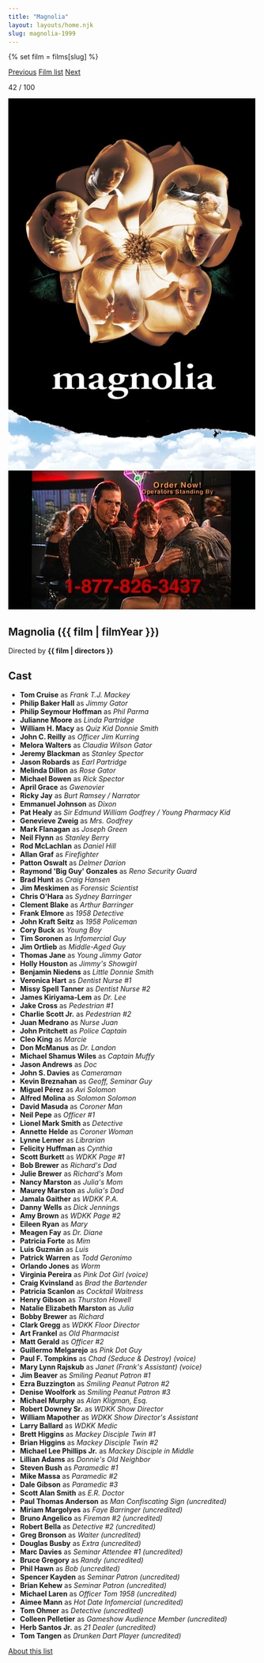 ```yaml
---
title: "Magnolia"
layout: layouts/home.njk
slug: magnolia-1999
---
```


{% set film = films[slug] %}

<nav class="films">
  <a class="prev" href="../the-straight-story-1999">Previous</a>
  <a href="../">Film list</a>
  <a class="next" href="../the-talented-mr-ripley-1999">Next</a>
</nav>

<p>42 / 100</p>

<article class="film">
  <div class="backdrop-and-poster">
    <img class="poster" src="../films/posters/magnolia-1999.jpg" alt="">
    <img class="backdrop" src="../films/backdrops/magnolia-1999.jpg" alt="">
  </div>

  <h1>Magnolia ({{ film | filmYear }})</h1>

  

  <p class="director">
    Directed by <strong>{{ film | directors }}</strong>
  </p>


  <h2>
    Cast
  </h2>
  <ul>
            <li><strong>Tom Cruise</strong> as <em>Frank T.J. Mackey</em></li>
        <li><strong>Philip Baker Hall</strong> as <em>Jimmy Gator</em></li>
        <li><strong>Philip Seymour Hoffman</strong> as <em>Phil Parma</em></li>
        <li><strong>Julianne Moore</strong> as <em>Linda Partridge</em></li>
        <li><strong>William H. Macy</strong> as <em>Quiz Kid Donnie Smith</em></li>
        <li><strong>John C. Reilly</strong> as <em>Officer Jim Kurring</em></li>
        <li><strong>Melora Walters</strong> as <em>Claudia Wilson Gator</em></li>
        <li><strong>Jeremy Blackman</strong> as <em>Stanley Spector</em></li>
        <li><strong>Jason Robards</strong> as <em>Earl Partridge</em></li>
        <li><strong>Melinda Dillon</strong> as <em>Rose Gator</em></li>
        <li><strong>Michael Bowen</strong> as <em>Rick Spector</em></li>
        <li><strong>April Grace</strong> as <em>Gwenovier</em></li>
        <li><strong>Ricky Jay</strong> as <em>Burt Ramsey / Narrator</em></li>
        <li><strong>Emmanuel Johnson</strong> as <em>Dixon</em></li>
        <li><strong>Pat Healy</strong> as <em>Sir Edmund William Godfrey / Young Pharmacy Kid</em></li>
        <li><strong>Genevieve Zweig</strong> as <em>Mrs. Godfrey</em></li>
        <li><strong>Mark Flanagan</strong> as <em>Joseph Green</em></li>
        <li><strong>Neil Flynn</strong> as <em>Stanley Berry</em></li>
        <li><strong>Rod McLachlan</strong> as <em>Daniel Hill</em></li>
        <li><strong>Allan Graf</strong> as <em>Firefighter</em></li>
        <li><strong>Patton Oswalt</strong> as <em>Delmer Darion</em></li>
        <li><strong>Raymond 'Big Guy' Gonzales</strong> as <em>Reno Security Guard</em></li>
        <li><strong>Brad Hunt</strong> as <em>Craig Hansen</em></li>
        <li><strong>Jim Meskimen</strong> as <em>Forensic Scientist</em></li>
        <li><strong>Chris O'Hara</strong> as <em>Sydney Barringer</em></li>
        <li><strong>Clement Blake</strong> as <em>Arthur Barringer</em></li>
        <li><strong>Frank Elmore</strong> as <em>1958 Detective</em></li>
        <li><strong>John Kraft Seitz</strong> as <em>1958 Policeman</em></li>
        <li><strong>Cory Buck</strong> as <em>Young Boy</em></li>
        <li><strong>Tim Soronen</strong> as <em>Infomercial Guy</em></li>
        <li><strong>Jim Ortlieb</strong> as <em>Middle-Aged Guy</em></li>
        <li><strong>Thomas Jane</strong> as <em>Young Jimmy Gator</em></li>
        <li><strong>Holly Houston</strong> as <em>Jimmy's Showgirl</em></li>
        <li><strong>Benjamin Niedens</strong> as <em>Little Donnie Smith</em></li>
        <li><strong>Veronica Hart</strong> as <em>Dentist Nurse #1</em></li>
        <li><strong>Missy Spell Tanner</strong> as <em>Dentist Nurse #2</em></li>
        <li><strong>James Kiriyama-Lem</strong> as <em>Dr. Lee</em></li>
        <li><strong>Jake Cross</strong> as <em>Pedestrian #1</em></li>
        <li><strong>Charlie Scott Jr.</strong> as <em>Pedestrian #2</em></li>
        <li><strong>Juan Medrano</strong> as <em>Nurse Juan</em></li>
        <li><strong>John Pritchett</strong> as <em>Police Captain</em></li>
        <li><strong>Cleo King</strong> as <em>Marcie</em></li>
        <li><strong>Don McManus</strong> as <em>Dr. Landon</em></li>
        <li><strong>Michael Shamus Wiles</strong> as <em>Captain Muffy</em></li>
        <li><strong>Jason Andrews</strong> as <em>Doc</em></li>
        <li><strong>John S. Davies</strong> as <em>Cameraman</em></li>
        <li><strong>Kevin Breznahan</strong> as <em>Geoff, Seminar Guy</em></li>
        <li><strong>Miguel Pérez</strong> as <em>Avi Solomon</em></li>
        <li><strong>Alfred Molina</strong> as <em>Solomon Solomon</em></li>
        <li><strong>David Masuda</strong> as <em>Coroner Man</em></li>
        <li><strong>Neil Pepe</strong> as <em>Officer #1</em></li>
        <li><strong>Lionel Mark Smith</strong> as <em>Detective</em></li>
        <li><strong>Annette Helde</strong> as <em>Coroner Woman</em></li>
        <li><strong>Lynne Lerner</strong> as <em>Librarian</em></li>
        <li><strong>Felicity Huffman</strong> as <em>Cynthia</em></li>
        <li><strong>Scott Burkett</strong> as <em>WDKK Page #1</em></li>
        <li><strong>Bob Brewer</strong> as <em>Richard's Dad</em></li>
        <li><strong>Julie Brewer</strong> as <em>Richard's Mom</em></li>
        <li><strong>Nancy Marston</strong> as <em>Julia's Mom</em></li>
        <li><strong>Maurey Marston</strong> as <em>Julia's Dad</em></li>
        <li><strong>Jamala Gaither</strong> as <em>WDKK P.A.</em></li>
        <li><strong>Danny Wells</strong> as <em>Dick Jennings</em></li>
        <li><strong>Amy Brown</strong> as <em>WDKK Page #2</em></li>
        <li><strong>Eileen Ryan</strong> as <em>Mary</em></li>
        <li><strong>Meagen Fay</strong> as <em>Dr. Diane</em></li>
        <li><strong>Patricia Forte</strong> as <em>Mim</em></li>
        <li><strong>Luis Guzmán</strong> as <em>Luis</em></li>
        <li><strong>Patrick Warren</strong> as <em>Todd Geronimo</em></li>
        <li><strong>Orlando Jones</strong> as <em>Worm</em></li>
        <li><strong>Virginia Pereira</strong> as <em>Pink Dot Girl (voice)</em></li>
        <li><strong>Craig Kvinsland</strong> as <em>Brad the Bartender</em></li>
        <li><strong>Patricia Scanlon</strong> as <em>Cocktail Waitress</em></li>
        <li><strong>Henry Gibson</strong> as <em>Thurston Howell</em></li>
        <li><strong>Natalie Elizabeth Marston</strong> as <em>Julia</em></li>
        <li><strong>Bobby Brewer</strong> as <em>Richard</em></li>
        <li><strong>Clark Gregg</strong> as <em>WDKK Floor Director</em></li>
        <li><strong>Art Frankel</strong> as <em>Old Pharmacist</em></li>
        <li><strong>Matt Gerald</strong> as <em>Officer #2</em></li>
        <li><strong>Guillermo Melgarejo</strong> as <em>Pink Dot Guy</em></li>
        <li><strong>Paul F. Tompkins</strong> as <em>Chad (Seduce & Destroy) (voice)</em></li>
        <li><strong>Mary Lynn Rajskub</strong> as <em>Janet (Frank's Assistant) (voice)</em></li>
        <li><strong>Jim Beaver</strong> as <em>Smiling Peanut Patron #1</em></li>
        <li><strong>Ezra Buzzington</strong> as <em>Smiling Peanut Patron #2</em></li>
        <li><strong>Denise Woolfork</strong> as <em>Smiling Peanut Patron #3</em></li>
        <li><strong>Michael Murphy</strong> as <em>Alan Kligman, Esq.</em></li>
        <li><strong>Robert Downey Sr.</strong> as <em>WDKK Show Director</em></li>
        <li><strong>William Mapother</strong> as <em>WDKK Show Director's Assistant</em></li>
        <li><strong>Larry Ballard</strong> as <em>WDKK Medic</em></li>
        <li><strong>Brett Higgins</strong> as <em>Mackey Disciple Twin #1</em></li>
        <li><strong>Brian Higgins</strong> as <em>Mackey Disciple Twin #2</em></li>
        <li><strong>Michael Lee Phillips Jr.</strong> as <em>Mackey Disciple in Middle</em></li>
        <li><strong>Lillian Adams</strong> as <em>Donnie's Old Neighbor</em></li>
        <li><strong>Steven Bush</strong> as <em>Paramedic #1</em></li>
        <li><strong>Mike Massa</strong> as <em>Paramedic #2</em></li>
        <li><strong>Dale Gibson</strong> as <em>Paramedic #3</em></li>
        <li><strong>Scott Alan Smith</strong> as <em>E.R. Doctor</em></li>
        <li><strong>Paul Thomas Anderson</strong> as <em>Man Confiscating Sign (uncredited)</em></li>
        <li><strong>Miriam Margolyes</strong> as <em>Faye Barringer (uncredited)</em></li>
        <li><strong>Bruno Angelico</strong> as <em>Fireman #2 (uncredited)</em></li>
        <li><strong>Robert Bella</strong> as <em>Detective #2 (uncredited)</em></li>
        <li><strong>Greg Bronson</strong> as <em>Waiter (uncredited)</em></li>
        <li><strong>Douglas Busby</strong> as <em>Extra (uncredited)</em></li>
        <li><strong>Marc Davies</strong> as <em>Seminar Attendee #1 (uncredited)</em></li>
        <li><strong>Bruce Gregory</strong> as <em>Randy (uncredited)</em></li>
        <li><strong>Phil Hawn</strong> as <em>Bob (uncredited)</em></li>
        <li><strong>Spencer Kayden</strong> as <em>Seminar Patron (uncredited)</em></li>
        <li><strong>Brian Kehew</strong> as <em>Seminar Patron (uncredited)</em></li>
        <li><strong>Michael Laren</strong> as <em>Officer Tom 1958 (uncredited)</em></li>
        <li><strong>Aimee Mann</strong> as <em>Hot Date Infomercial (uncredited)</em></li>
        <li><strong>Tom Ohmer</strong> as <em>Detective (uncredited)</em></li>
        <li><strong>Colleen Pelletier</strong> as <em>Gameshow Audience Member (uncredited)</em></li>
        <li><strong>Herb Santos Jr.</strong> as <em>21 Dealer (uncredited)</em></li>
        <li><strong>Tom Tangen</strong> as <em>Drunken Dart Player (uncredited)</em></li>
  </ul>
</article>
<footer>
  <a href="../about">About this list</a>
</footer>
